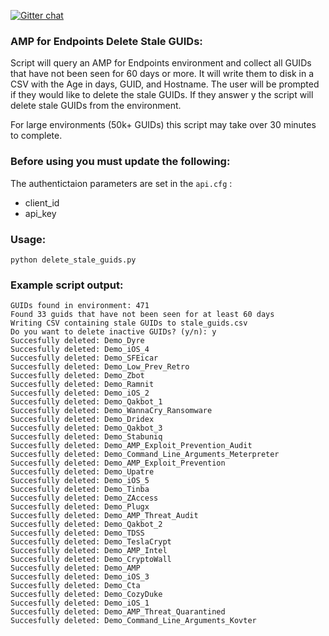 [![Gitter chat](https://img.shields.io/badge/gitter-join%20chat-brightgreen.svg)](https://gitter.im/CiscoSecurity/AMP-for-Endpoints "Gitter chat")

### AMP for Endpoints Delete Stale GUIDs:

Script will query an AMP for Endpoints environment and collect all GUIDs that have not been seen for 60 days or more. It will write them to disk in a CSV with the Age in days, GUID, and Hostname. The user will be prompted if they would like to delete the stale GUIDs. If they answer y the script will delete stale GUIDs from the environment.

For large environments (50k+ GUIDs) this script may take over 30 minutes to complete.

### Before using you must update the following:
The authentictaion parameters are set in the ```api.cfg``` :
- client_id 
- api_key

### Usage:
```
python delete_stale_guids.py
```

### Example script output:  
```
GUIDs found in environment: 471
Found 33 guids that have not been seen for at least 60 days
Writing CSV containing stale GUIDs to stale_guids.csv
Do you want to delete inactive GUIDs? (y/n): y
Succesfully deleted: Demo_Dyre
Succesfully deleted: Demo_iOS_4
Succesfully deleted: Demo_SFEicar
Succesfully deleted: Demo_Low_Prev_Retro
Succesfully deleted: Demo_Zbot
Succesfully deleted: Demo_Ramnit
Succesfully deleted: Demo_iOS_2
Succesfully deleted: Demo_Qakbot_1
Succesfully deleted: Demo_WannaCry_Ransomware
Succesfully deleted: Demo_Dridex
Succesfully deleted: Demo_Qakbot_3
Succesfully deleted: Demo_Stabuniq
Succesfully deleted: Demo_AMP_Exploit_Prevention_Audit
Succesfully deleted: Demo_Command_Line_Arguments_Meterpreter
Succesfully deleted: Demo_AMP_Exploit_Prevention
Succesfully deleted: Demo_Upatre
Succesfully deleted: Demo_iOS_5
Succesfully deleted: Demo_Tinba
Succesfully deleted: Demo_ZAccess
Succesfully deleted: Demo_Plugx
Succesfully deleted: Demo_AMP_Threat_Audit
Succesfully deleted: Demo_Qakbot_2
Succesfully deleted: Demo_TDSS
Succesfully deleted: Demo_TeslaCrypt
Succesfully deleted: Demo_AMP_Intel
Succesfully deleted: Demo_CryptoWall
Succesfully deleted: Demo_AMP
Succesfully deleted: Demo_iOS_3
Succesfully deleted: Demo_Cta
Succesfully deleted: Demo_CozyDuke
Succesfully deleted: Demo_iOS_1
Succesfully deleted: Demo_AMP_Threat_Quarantined
Succesfully deleted: Demo_Command_Line_Arguments_Kovter
```
